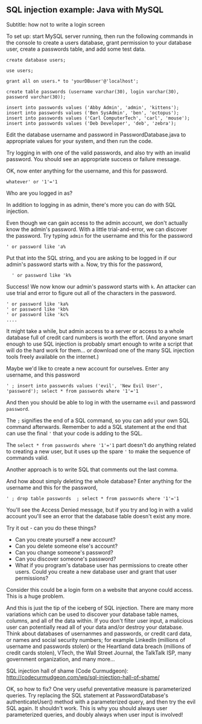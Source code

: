 ## SQL injection example: Java with MySQL

Subtitle: how not to write a login screen

To set up: start MySQL server running, then run the following commands in the console to create a users database, grant permission to your database user, create a passwords table, and add some test data.

```
create database users;

use users;

grant all on users.* to 'yourDBuser'@'localhost';

create table passwords (username varchar(30), login varchar(30), password varchar(30));

insert into passwords values ('Abby Admin', 'admin', 'kittens');
insert into passwords values ('Ben SysAdmin', 'ben', 'octopus');
insert into passwords values ('Carl ComputerTech', 'carl', 'mouse');
insert into passwords values ('Deb Developer', 'deb', 'zebra');
```


Edit the database username and password in PasswordDatabase.java to appropriate values for your system, and then run the code.

Try logging in with one of the valid passwords, and also try with an invalid password. You should see an appropriate success or failure message.

OK, now enter anything for the username, and this for password. 

```
whatever' or '1'='1
```

Who are you logged in as?

In addition to logging in as admin, there's more you can do with SQL injection.

Even though we can gain access to the admin account, we don't actually know the admin's password. With a little trial-and-error, we can discover the password. Try typing `admin` for the username and this for the password

    ' or password like 'a%

Put that into the SQL string, and you are asking to be logged in if our admin's password starts with `a`.
Now, try this for the password,

      ' or password like 'k%

Success! We now know our admin's password starts with `k`. An attacker can use trial and error to figure out all of the characters in the password.

    ' or password like 'ka%
    ' or password like 'kb%
    ' or password like 'kc%
    ....

It might take a while, but admin access to a server or access to a whole database full of credit card numbers is worth the effort. (And anyone smart enough to use SQL injection is probably smart enough to write a script that will do the hard work for them... or download one of the many SQL injection tools freely available on the internet.)

Maybe we'd like to create a new account for ourselves. Enter any username, and this password

    ' ; insert into passwords values ('evil', 'New Evil User', 'password'); select * from passwords where '1'='1

And then you should be able to log in with the username `evil` and password `password`.

The `;` signifies the end of a SQL command, so you can add your own SQL command afterwards. Remember to add a SQL statement at the end that can use the final `'` that your code is adding to the SQL.

The `select * from passwords where '1'='1` part doesn't do anything related to creating a new user, but it uses up the spare `'` to make the sequence of commands valid. 

Another approach is to write SQL that comments out the last comma.

And how about simply deleting the whole database? Enter anything for the username and this for the password,

    ' ; drop table passwords  ; select * from passwords where '1'='1

You'll see the Access Denied message, but if you try and log in with a valid account you'll see an error that the database table doesn't exist any more.

Try it out - can you do these things?

* Can you create yourself a new account?
* Can you delete someone else's account?
* Can you change someone's password? 
* Can you discover someone's password?
* What if you program's database user has permissions to create other users. Could you create a new database user and grant that user permissions?


Consider this could be a login form on a website that anyone could access. This is a huge problem. 

And this is just the tip of the iceberg of SQL injection. There are many more variations which can be used to discover your database table names, columns, and all of the data within. If you don't filter user input, a malicious user can potentially read all of your data and/or destroy your database. Think about databases of usernanmes and passwords, or credit card data, or names and social security numbers; for example LinkedIn (millions of username and passwords stolen) or the Heartland data breach (millions of credit cards stolen), VTech, the Wall Street Journal, the TalkTalk ISP, many government organization, and many more...

SQL injection hall of shame (Code Curmudgeon): http://codecurmudgeon.com/wp/sql-injection-hall-of-shame/
 
OK, so how to fix? One very useful preventative measure is parameterized queries. Try replacing the SQL statement at PasswordDatabase's authenticateUser() method with a parameterized query, and then try the evil SQL again. It shouldn't work. This is why you should always user parameterized queries, and doubly always when user input is involved!
